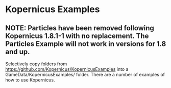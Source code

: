 Kopernicus Examples
==================
## NOTE: Particles have been removed following Kopernicus 1.8.1-1 with no replacement. The Particles Example will not work in versions for 1.8 and up.

Selectively copy folders from https://github.com/Kopernicus/KopernicusExamples into a GameData/KopernicusExamples/ folder.  There are a number of examples of how to use Kopernicus.
